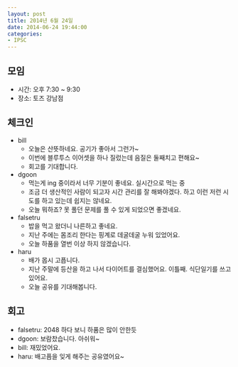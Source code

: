 ```yaml
---
layout: post
title: 2014년 6월 24일
date: 2014-06-24 19:44:00
categories:
- IPSC
---
```


## 모임

* 시간: 오후 7:30 ~ 9:30
* 장소: 토즈 강남점

## 체크인

* bill
    * 오늘은 산뜻하네요. 공기가 좋아서 그런가~
    * 이번에 블루투스 이어셋을 하나 질렀는데 음질은 둘째치고 편해요~
    * 회고를 기대합니다.
* dgoon
    * 먹는게 ing 중이라서 너무 기분이 좋네요. 실시간으로 먹는 중
    * 조금 더 생산적인 사람이 되고자 시간 관리를 잘 해봐야겠다. 하고 이런 저런 시도를 하고 있는데 쉽지는 않네요.
    * 오늘 뭐하죠? 못 풀던 문제를 풀 수 있게 되었으면 좋겠네요.
* falsetru
    * 밥을 먹고 왔더니 나른하고 좋네요.
    * 지난 주에는 몸조리 한다는 핑계로 데굴데굴 누워 있었어요.
    * 오늘 하품을 열번 이상 하지 않겠습니다.
* haru
    * 배가 몹시 고픕니다.
    * 지난 주말에 등산을 하고 나서 다이어트를 결심했어요. 이틀째. 식단일기를 쓰고 있어요.
    * 오늘 공유를 기대해봅니다.

## 회고
* falsetru: 2048 하다 보니 하품은 많이 안한듯
* dgoon: 보람찼습니다. 아쉬워~
* bill: 재밌었어요.
* haru: 배고픔을 잊게 해주는 공유였어요~
